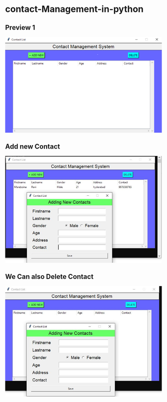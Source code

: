 # contact-Management-in-python

## Preview 1
![Contact Management](cms.png?raw=true "Python Contact Management 1")
## Add new Contact
![Contact Management](cms1.jpg?raw=true "Python Contact Management 2")
## We Can also Delete Contact
![Contact Management](sc.jpg?raw=true "Python Contact Management 3")
